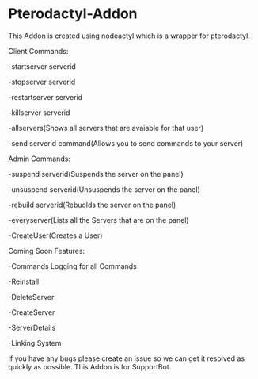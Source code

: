 # Pterodactyl-Addon
This Addon is created using nodeactyl which is a wrapper for pterodactyl.

Client Commands:

-startserver serverid

-stopserver serverid

-restartserver serverid

-killserver serverid

-allservers(Shows all servers that are avaiable for that user)

-send serverid command(Allows you to send commands to your server)

Admin Commands:

-suspend serverid(Suspends the server on the panel)

-unsuspend serverid(Unsuspends the server on the panel)

-rebuild serverid(Rebuolds the server on the panel)

-everyserver(Lists all the Servers that are on the panel)

-CreateUser(Creates a User)

Coming Soon Features:

-Commands Logging for all Commands

-Reinstall

-DeleteServer

-CreateServer

-ServerDetails

-Linking System

If you have any bugs please create an issue so we can get it resolved as quickly as possible.
This Addon is for SupportBot.
